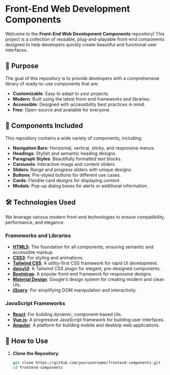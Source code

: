 # Front-End Web Development Components  

Welcome to the **Front-End Web Development Components** repository! This project is a collection of reusable, plug-and-playable front-end components designed to help developers quickly create beautiful and functional user interfaces.  

## 🚀 Purpose  

The goal of this repository is to provide developers with a comprehensive library of ready-to-use components that are:  
- **Customizable**: Easy to adapt to your projects.  
- **Modern**: Built using the latest front-end frameworks and libraries.  
- **Accessible**: Designed with accessibility best practices in mind.  
- **Free**: Open-source and available for everyone.  

## 📂 Components Included  

This repository contains a wide variety of components, including:  
- **Navigation Bars**: Horizontal, vertical, sticky, and responsive menus.  
- **Headings**: Stylish and semantic heading designs.  
- **Paragraph Styles**: Beautifully formatted text blocks.  
- **Carousels**: Interactive image and content sliders.  
- **Sliders**: Range and progress sliders with unique designs.  
- **Buttons**: Pre-styled buttons for different use cases.  
- **Cards**: Flexible card designs for displaying content.  
- **Modals**: Pop-up dialog boxes for alerts or additional information.  

## 🛠️ Technologies Used  

We leverage various modern front-end technologies to ensure compatibility, performance, and elegance.  

### Frameworks and Libraries  

- **[HTML5](https://developer.mozilla.org/en-US/docs/Web/HTML)**: The foundation for all components, ensuring semantic and accessible markup.  
- **[CSS3](https://developer.mozilla.org/en-US/docs/Web/CSS)**: For styling and animations.  
- **[Tailwind CSS](https://tailwindcss.com/)**: A utility-first CSS framework for rapid UI development.  
- **[daisyUI](https://daisyui.com/)**: A Tailwind CSS plugin for elegant, pre-designed components.  
- **[Bootstrap](https://getbootstrap.com/)**: A popular front-end framework for responsive designs.  
- **[Material Design](https://material.io/)**: Google's design system for creating modern and clean UIs.  
- **[jQuery](https://jquery.com/)**: For simplifying DOM manipulation and interactivity.  

### JavaScript Frameworks  

- **[React](https://reactjs.org/)**: For building dynamic, component-based UIs.  
- **[Vue.js](https://vuejs.org/)**: A progressive JavaScript framework for building user interfaces.  
- **[Angular](https://angular.io/)**: A platform for building mobile and desktop web applications.  

## 📖 How to Use  

1. **Clone the Repository**:  
   ```bash
   git clone https://github.com/yourusername/frontend-components.git
   cd frontend-components
